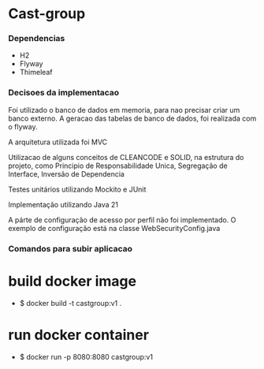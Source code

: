 # Cast-group

### Dependencias

* H2
* Flyway
* Thimeleaf


### Decisoes da implementacao

Foi utilizado o banco de dados em memoria, para nao precisar criar um banco externo.
A geracao das tabelas de banco de dados, foi realizada com o flyway.

A arquitetura utilizada foi MVC

Utilizacao de alguns conceitos de CLEANCODE e SOLID, na estrutura do projeto, como Principio de Responsabilidade Unica, Segregação de Interface, Inversão de Dependencia

Testes unitários utilizando Mockito e JUnit

Implementação utilizando Java 21

A párte de configuração de acesso por perfil não foi implementado. O exemplo de configuração está na classe WebSecurityConfig.java



### Comandos para subir aplicacao

# build docker image

* $ docker build -t castgroup:v1 .

# run docker container

* $ docker run -p 8080:8080 castgroup:v1 